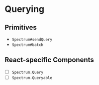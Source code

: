 # Querying

## Primitives

- `Spectrum#sendQuery`
- `Spectrum#batch`

## React-specific Components

- [ ] `Spectrum.Query`
- [ ] `Spectrum.Queryable`
